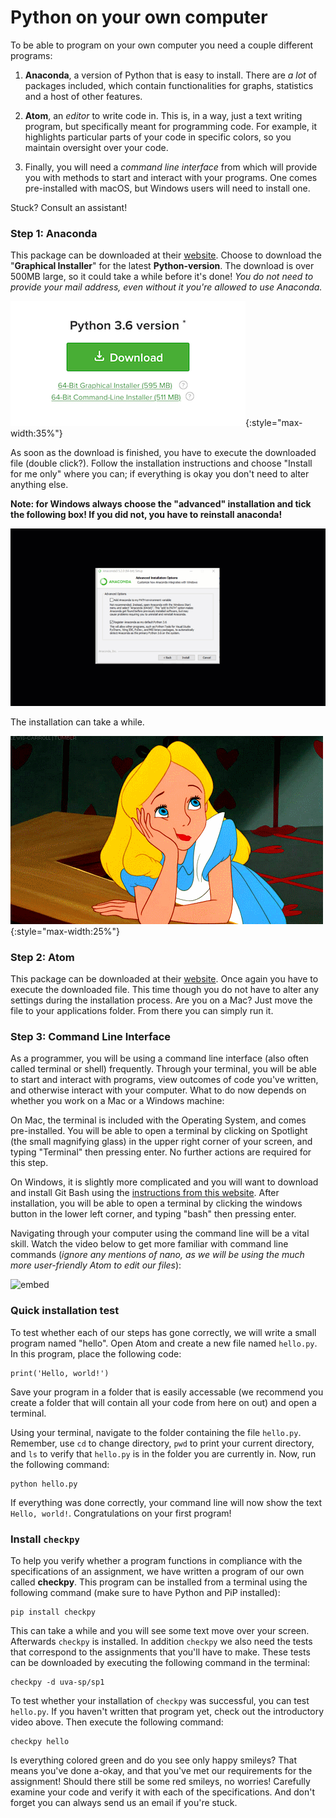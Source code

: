 # Python on your own computer

To be able to program on your own computer you need a couple different programs:

1. **Anaconda**, a version of Python that is easy to install. There are *a lot* of packages included, which contain functionalities for graphs, statistics and a host of other features.

2. **Atom**, an *editor* to write code in. This is, in a way, just a text writing program, but specifically meant for programming code. For example, it highlights particular parts of your code in specific colors, so you maintain oversight over your code.

3. Finally, you will need a *command line interface* from which will provide you with methods to start and interact with your programs. One comes pre-installed with macOS, but Windows users will need to install one.

Stuck? Consult an assistant!

### Step 1: Anaconda

This package can be downloaded at their [website](https://www.anaconda.com/download/). Choose to download the "**Graphical Installer**" for the latest **Python-version**. The download is over 500MB large, so it could take a while before it's done! _You do not need to provide your mail address, even without it you're allowed to use Anaconda._

![Choose the "Graphical installer" for the latest Python version](download.png){:style="max-width:35%"}

As soon as the download is finished, you have to execute the downloaded file (double click?). Follow the installation instructions and choose "Install for me only" where you can; if everything is okay you don't need to alter anything else.

**Note: for Windows always choose the "advanced" installation and tick the following box! If you did not, you have to reinstall anaconda!**

![Tick the box: "Add to PATH" when installing Anaconda](anaconda_vinkje.gif)

The installation can take a while.

![](wait2.gif){:style="max-width:25%"}

### Step 2: Atom

This package can be downloaded at their [website](https://atom.io/). Once again you have to execute the downloaded file. This time though you do not have to alter any settings during the installation process. Are you on a Mac? Just move the file to your applications folder. From there you can simply run it.

### Step 3: Command Line Interface

As a programmer, you will be using a command line interface (also often called terminal or shell) frequently. Through your terminal, you will be able to start and interact with programs, view outcomes of code you've written, and otherwise interact with your computer. What to do now depends on whether you work on a Mac or a Windows machine:

On Mac, the terminal is included with the Operating System, and comes pre-installed. You will be able to open a terminal by clicking on Spotlight (the small magnifying glass) in the upper right corner of your screen, and typing "Terminal" then pressing enter. No further actions are required for this step.

On Windows, it is slightly more complicated and you will want to download and install Git Bash using the [instructions from this website](https://www.stanleyulili.com/git/how-to-install-git-bash-on-windows/). After installation, you will be able to open a terminal by clicking the windows button in the lower left corner, and typing "bash" then pressing enter.

Navigating through your computer using the command line will be a vital skill. Watch the video below to get more familiar with command line commands (_ignore any mentions of nano, as we will be using the much more user-friendly Atom to edit our files_):

![embed](https://www.youtube.com/watch?v=aKRYQsKR46I)

### Quick installation test

To test whether each of our steps has gone correctly, we will write a small program named "hello". Open Atom and create a new file named `hello.py`. In this program, place the following code:

	print('Hello, world!')

Save your program in a folder that is easily accessable (we recommend you create a folder that will contain all your code from here on out) and open a terminal.

Using your terminal, navigate to the folder containing the file `hello.py`. Remember, use `cd` to change directory, `pwd` to print your current directory, and `ls` to verify that `hello.py` is in the folder you are currently in. Now, run the following command:

	python hello.py

If everything was done correctly, your command line will now show the text `Hello, world!`. Congratulations on your first program!

### Install `checkpy`

To help you verify whether a program functions in compliance with the specifications of an assignment, we have written a program of our own called **checkpy**. This program can be installed from a terminal using the following command (make sure to have Python and PiP installed):

	pip install checkpy

This can take a while and you will see some text move over your screen. Afterwards `checkpy` is installed. In addition `checkpy` we also need the tests that correspond to the assignments that you'll have to make. These tests can be downloaded by executing the following command in the terminal:

	checkpy -d uva-sp/sp1

To test whether your installation of `checkpy` was successful, you can test `hello.py`. If you haven't written that program yet, check out the introductory video above. Then execute the following command:

	checkpy hello

Is everything colored green and do you see only happy smileys? That means you've done a-okay, and that you've met our requirements for the assignment! Should there still be some red smileys, no worries! Carefully examine your code and verify it with each of the specifications. And don't forget you can always send us an email if you're stuck.
